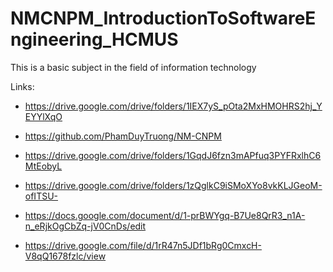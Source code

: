 # NMCNPM_IntroductionToSoftwareEngineering_HCMUS
This is a basic subject in the field of information technology

Links:
* https://drive.google.com/drive/folders/1IEX7yS_pOta2MxHMOHRS2hj_YEYYlXqO

* https://github.com/PhamDuyTruong/NM-CNPM

* https://drive.google.com/drive/folders/1GqdJ6fzn3mAPfuq3PYFRxlhC6MtEobyL

* https://drive.google.com/drive/folders/1zQglkC9iSMoXYo8vkKLJGeoM-ofITSU-

* https://docs.google.com/document/d/1-prBWYgq-B7Ue8QrR3_n1A-n_eRjkOgCbZq-jV0CnDs/edit

* https://drive.google.com/file/d/1rR47n5JDf1bRg0CmxcH-V8qQ1678fzlc/view
